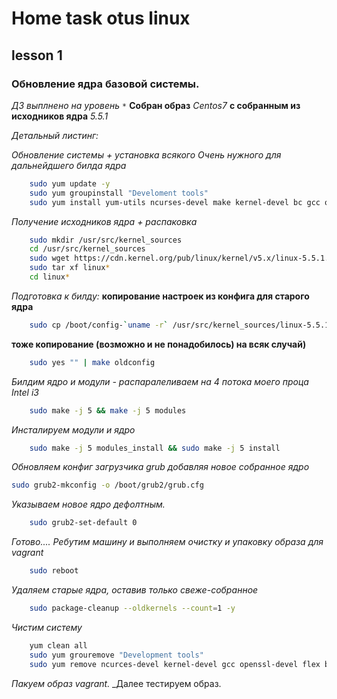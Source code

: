 # Home task otus linux
## lesson 1
### Обновление ядра базовой системы.
_ДЗ выплнено на уровень ```*```_
__Собран образ__ _Centos7_ __с собранным из исходников ядра__ _5.5.1_

_Детальный листинг:_

_Обновление системы + установка всякого Очень нужного для дальнейдшего билда ядра_
```bash
    sudo yum update -y
    sudo yum groupinstall "Develoment tools"
    sudo yum install yum-utils ncurses-devel make kernel-devel bc gcc openssl-devel flex bison libssl-dev pkg-config ncurses-devel libncurses-dev openssl-devel elfutils-libelf-devel perl wget -y
```

_Получение исходников ядра + распаковка_
```bash
    sudo mkdir /usr/src/kernel_sources
    cd /usr/src/kernel_sources
    sudo wget https://cdn.kernel.org/pub/linux/kernel/v5.x/linux-5.5.1.tar.xz
    sudo tar xf linux*
    cd linux*
```
_Подготовка к билду:_
__копирование настроек из конфига для старого ядра__
```bash
    sudo cp /boot/config-`uname -r` /usr/src/kernel_sources/linux-5.5.1/.config
```
__тоже копирование (возможно и не понадобилось) на всяк случай)__
```bash
    sudo yes "" | make oldconfig
```
_Билдим ядро и модули - распаралеливаем на 4 потока моего проца Intel i3_
```bash
    sudo make -j 5 && make -j 5 modules
```

_Инсталируем модули и ядро_
```bash
    sudo make -j 5 modules_install && sudo make -j 5 install
```
_Обновляем конфиг загрузчика grub добавляя новое собранное ядро_
```bash
sudo grub2-mkconfig -o /boot/grub2/grub.cfg
```
_Указываем новое ядро дефолтным._
```bash
    sudo grub2-set-default 0
```
_Готово...._
_Ребутим машину и выполняем очистку и упаковку образа для vagrant_
```bash
    sudo reboot
```
_Удаляем старые ядра, оставив только свеже-собранное_
```bash
    sudo package-cleanup --oldkernels --count=1 -y
```
_Чистим систему_
```bash
    yum clean all
    sudo yum grouremove "Development tools"
    sudo yum remove ncurces-devel kernel-devel gcc openssl-devel flex bison libssl-dev pkg-config ncurces-devel libcurces-dev
```
_Пакуем образ vagrant._
_Далее тестируем образ.